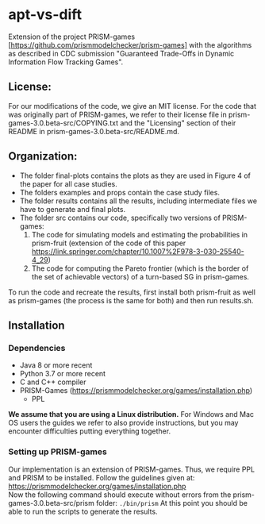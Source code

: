 # apt-vs-dift

Extension of the project PRISM-games [https://github.com/prismmodelchecker/prism-games] with the algorithms as described in CDC submission "Guaranteed Trade-Offs in Dynamic Information Flow Tracking Games".

## License:

For our modifications of the code, we give an MIT license. For the code that was originally part of PRISM-games, we refer to their license file in prism-games-3.0.beta-src/COPYING.txt and the "Licensing" section of their README in prism-games-3.0.beta-src/README.md.

## Organization:

- The folder final-plots contains the plots as they are used in Figure 4 of the paper for all case studies.
- The folders examples and props contain the case study files.
- The folder results contains all the results, including intermediate files we have to generate and final plots.
- The folder src contains our code, specifically two versions of PRISM-games: 
  1) The code for simulating models and estimating the probabilities in prism-fruit (extension of the code of this paper https://link.springer.com/chapter/10.1007%2F978-3-030-25540-4_29)
  2) The code for computing the Pareto frontier (which is the border of the set of achievable vectors) of a turn-based SG in prism-games.

To run the code and recreate the results, first install both prism-fruit as well as prism-games (the process is the same for both) and then run results.sh.

## Installation

### Dependencies
- Java 8 or more recent
- Python 3.7 or more recent
- C and C++ compiler
- PRISM-Games (https://prismmodelchecker.org/games/installation.php)
  - PPL

**We assume that you are using a Linux distribution.** For Windows and Mac OS users the guides we refer to also provide instructions, but you may encounter difficulties putting everything together.

### Setting up PRISM-games

Our implementation is an extension of PRISM-games.
Thus, we require PPL and PRISM to be installed.
Follow the guidelines given at:<br/>
https://prismmodelchecker.org/games/installation.php<br/>
Now the following command should execute without errors from the prism-games-3.0.beta-src/prism folder:
`./bin/prism`
At this point you should be able to run the scripts to generate the results.
